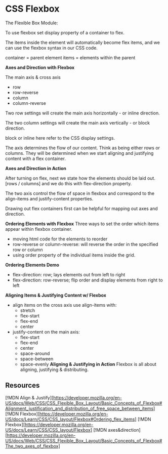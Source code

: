# CSS Flexbox

The Flexible Box Module:

To use flexbox set display property of a container to flex.

The items inside the element will automatically become flex items, and we can use the flexbox syntax in our CSS code.

container = parent element
items = elements within the parent

**Axes and Direction with Flexbox**

The main axis & cross axis
- row
- row-reverse
- column
- column-reverse

Two row settings will create the main axis horizontally - or inline direction.

The two column settings will create the main axis vertically - or block direction. 

block or inline here refer to the CSS display settings.

The axis determines the flow of our content. Think as being either rows or columns. They will be determined when we start aligning and justifying content with a flex container.

**Axes and Direction in Action**

After turning on flex, next we state how the elements should be laid out. [rows / columns] and we do this with flex-direction property.

The two axis control the flow of space in flexbox and correspond to the align-items and justify-content properties.

Drawing out flex containers first can be helpful for mapping out axes and direction.

**Ordering Elements with Flexbox**
Three ways to set the order which items appear within flexbox container. 

- moving html code for the elements to reorder
- row-reverse or column-reverse: will reverse the order in the specified row or column
- using order property of the individual items inside the grid.

**Ordering Elements Demo**
- flex-direction: row; lays elements out from left to right
- flex-direction: row-reverse; flip order and display elements from right to left

**Aligning Items & Justifying Content w/ Flexbox**
- align items on the cross axis use align-items with:
    - stretch
    - flex-start
    - flex-end
    - center
- justify-content on the main axis:
    - flex-start
    - flex-end
    - center
    - space-around
    - space-between
    - space-evenly
**Aligning & Justifying in Action**
Flexbox is all about aligning, justifying & distributing.
    
## Resources
[!MDN Align & Justify][https://developer.mozilla.org/en-US/docs/Web/CSS/CSS_Flexible_Box_Layout/Basic_Concepts_of_Flexbox#Alignment_justification_and_distribution_of_free_space_between_items]
[!MDN Flexbox][https://developer.mozilla.org/en-US/docs/Learn/CSS/CSS_layout/Flexbox#Ordering_flex_items]
[!MDN Flexbox][https://developer.mozilla.org/en-US/docs/Learn/CSS/CSS_layout/Flexbox]
[!MDN axes&direction][https://developer.mozilla.org/en-US/docs/Web/CSS/CSS_Flexible_Box_Layout/Basic_Concepts_of_Flexbox#The_two_axes_of_flexbox]